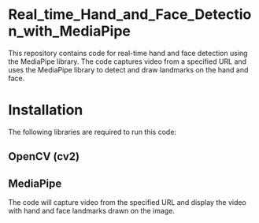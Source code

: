 # Real_time_Hand_and_Face_Detection_with_MediaPipe
This repository contains code for real-time hand and face detection using the MediaPipe library. The code captures video from a specified URL and uses the MediaPipe library to detect and draw landmarks on the hand and face.

# Installation
The following libraries are required to run this code:

## OpenCV (cv2)
## MediaPipe

The code will capture video from the specified URL and display the video with hand and face landmarks drawn on the image.
